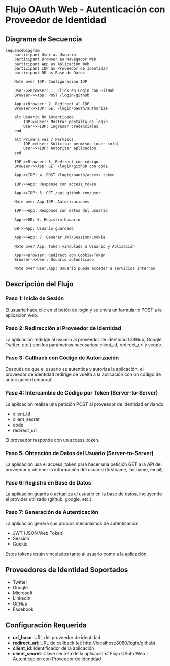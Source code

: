 # Flujo OAuth Web - Autenticación con Proveedor de Identidad

## Diagrama de Secuencia

```mermaid
sequenceDiagram
    participant User as Usuario
    participant Browser as Navegador Web
    participant App as Aplicación Web
    participant IDP as Proveedor de Identidad
    participant DB as Base de Datos

    Note over IDP: Configuración IDP

    User->>Browser: 1. Click en Login con GitHub
    Browser->>App: POST /login/github
    
    App->>Browser: 2. Redirect al IDP
    Browser->>IDP: GET /login/oauth/authorize
    
    alt Usuario No Autenticado
        IDP->>User: Mostrar pantalla de login
        User->>IDP: Ingresar credenciales
    end
    
    alt Primera vez / Permisos
        IDP->>User: Solicitar permisos (user info)
        User->>IDP: Autorizar aplicación
    end
    
    IDP->>Browser: 3. Redirect con código
    Browser->>App: GET /login/github con code
    
    App->>IDP: 4. POST /login/oauth/access_token
    
    IDP->>App: Response con access_token
    
    App->>IDP: 5. GET /api.github.com/user
    
    Note over App,IDP: Autorizaciones
    
    IDP->>App: Response con datos del usuario
    
    App->>DB: 6. Registro Usuario
    
    DB->>App: Usuario guardado
    
    App->>App: 7. Generar JWT/Session/Cookie
    
    Note over App: Token vinculado a Usuario y Aplicación
    
    App->>Browser: Redirect con Cookie/Token
    Browser->>User: Usuario autenticado
    
    Note over User,App: Usuario puede acceder a servicios internos
```

## Descripción del Flujo

### Paso 1: Inicio de Sesión
El usuario hace clic en el botón de login y se envía un formulario POST a la aplicación web.

### Paso 2: Redirección al Proveedor de Identidad
La aplicación redirige al usuario al proveedor de identidad (GitHub, Google, Twitter, etc.) con los parámetros necesarios: client_id, redirect_uri y scope.

### Paso 3: Callback con Código de Autorización
Después de que el usuario se autentica y autoriza la aplicación, el proveedor de identidad redirige de vuelta a la aplicación con un código de autorización temporal.

### Paso 4: Intercambio de Código por Token (Server-to-Server)
La aplicación realiza una petición POST al proveedor de identidad enviando:
- client_id
- client_secret
- code
- redirect_uri

El proveedor responde con un access_token.

### Paso 5: Obtención de Datos del Usuario (Server-to-Server)
La aplicación usa el access_token para hacer una petición GET a la API del proveedor y obtener la información del usuario (firstname, lastname, email).

### Paso 6: Registro en Base de Datos
La aplicación guarda o actualiza el usuario en la base de datos, incluyendo el provider utilizado (github, google, etc.).

### Paso 7: Generación de Autenticación
La aplicación genera sus propios mecanismos de autenticación:
- JWT (JSON Web Token)
- Session
- Cookie

Estos tokens están vinculados tanto al usuario como a la aplicación.

## Proveedores de Identidad Soportados
- Twitter
- Google
- Microsoft
- LinkedIn
- GitHub
- Facebook

## Configuración Requerida
- **url_base**: URL del proveedor de identidad
- **redirect_uri**: URL de callback (ej: http://localhost:8080/login/github)
- **client_id**: Identificador de la aplicación
- **client_secret**: Clave secreta de la aplicación# Flujo OAuth Web - Autenticación con Proveedor de Identidad



